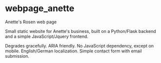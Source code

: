 # webpage_anette
Anette's Rosen web page

Small static website for Anette's business, built on a Python/Flask backend and a simple JavaScript/Jquery frontend.

Degrades gracefully. ARIA friendly. No JavaScript dependency, except on mobile. English/German localization. Simple contact form with email submission.
